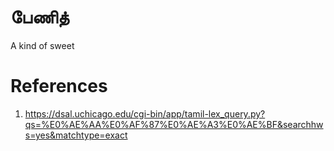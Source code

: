 # பேணித்
A kind of sweet


# References
1. https://dsal.uchicago.edu/cgi-bin/app/tamil-lex_query.py?qs=%E0%AE%AA%E0%AF%87%E0%AE%A3%E0%AE%BF&searchhws=yes&matchtype=exact
